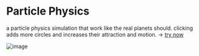 # Particle Physics

a particle physics simulation that work like the real planets should. clicking adds more circles and increases their attraction and motion. -> [try now](https://abdurrafey-amir.github.io/particle-physics/)

![image](https://github.com/user-attachments/assets/65275dfa-e71a-4e40-818e-744b65c80217)
